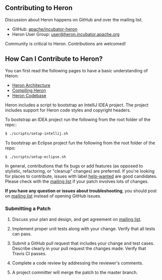 <!--
    Licensed to the Apache Software Foundation (ASF) under one
    or more contributor license agreements.  See the NOTICE file
    distributed with this work for additional information
    regarding copyright ownership.  The ASF licenses this file
    to you under the Apache License, Version 2.0 (the
    "License"); you may not use this file except in compliance
    with the License.  You may obtain a copy of the License at

      http://www.apache.org/licenses/LICENSE-2.0

    Unless required by applicable law or agreed to in writing,
    software distributed under the License is distributed on an
    "AS IS" BASIS, WITHOUT WARRANTIES OR CONDITIONS OF ANY
    KIND, either express or implied.  See the License for the
    specific language governing permissions and limitations
    under the License.
-->

## Contributing to Heron

Discussion about Heron happens on GitHub and over the mailing list.

* GitHub: [apache/incubator-heron](https://github.com/apache/incubator-heron)
* Heron User Group: [user@heron.incubator.apache.org](https://mail-archives.apache.org/mod_mbox/heron-user/)

Community is critical to Heron. Contributions are welcomed!


## How Can I Contribute to Heron?

You can first read the following pages to have a basic understanding
of Heron:

* [Heron Architecture](https://heron.incubator.apache.org/docs/heron-architecture/)
* [Compiling Heron](https://heron.incubator.apache.org/docs/compiling-overview/)
* [Heron Codebase](https://heron.incubator.apache.org/docs/compiling-code-organization/)

Heron includes a script to bootstrap an IntelliJ IDEA project. The project includes support for Heron
code styles and copyright headers. 

To bootstrap an IDEA project run the following from the root folder of the repo::

```bash
$ ./scripts/setup-intellij.sh
```
To bootstrap an Eclipse project fun the following from the root folder of the repo:

```bash
$ ./scripts/setup-eclipse.sh
```

In general, contributions that fix bugs or add features (as opposed to stylistic, refactoring, or
"cleanup" changes) are preferred. If you're looking for places to contribute, issues with label
[help-wanted](https://github.com/apache/incubator-heron/issues?q=is%3Aopen+is%3Aissue+label%3Ahelp-wanted)
are good candidates. Please check with the [mailing list](https://mail-archives.apache.org/mod_mbox/heron-dev/)
if your patch involves lots of changes.

**If you have any question or issues about troubleshooting**,
you should post on [mailing list](https://mail-archives.apache.org/mod_mbox/heron-user/) instead
of opening GitHub issues.

### Submitting a Patch
1. Discuss your plan and design, and get agreement on
[mailing list](https://mail-archives.apache.org/mod_mbox/heron-dev/).

2. Implement proper unit tests along with your change. Verify that all tests can pass.

3. Submit a GitHub pull request that includes your change and test cases.
Describe clearly in your pull request the changes made. Verify that Travis CI passes.

4. Complete a code review by addressing the reviewer's comments.

5. A project committer will merge the patch to the master branch.